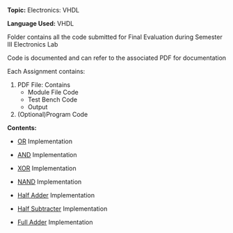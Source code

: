 <p><strong>Topic:</strong> Electronics: VHDL</p>
<p><strong>Language Used:</strong> VHDL</p>
<p>Folder contains all the code submitted for Final Evaluation during Semester III Electronics Lab</p>
<p>Code is documented and can refer to the associated PDF for documentation</p>
<p>Each Assignment contains:</p>
<ol>
  <li>PDF File: Contains 
      <ul>
        <li>Module File Code</li>
        <li>Test Bench Code</li>
        <li>Output</li>
      </ul>
  </li>
  <li>(Optional)Program Code</li>
</ol>
<p><strong>Contents:</strong></p>
<ul>
  <li><p><a href="VHDL/or.pdf">OR</a> Implementation</p></li>
  <li><p><a href="VHDL/and.pdf">AND</a> Implementation</p></li>
  <li><p><a href="VHDL/xor.pdf">XOR</a> Implementation</p></li>
  <li><p><a href="VHDL/nand.pdf">NAND</a> Implementation</p></li>
  <li><p><a href="VHDL/halfadd.pdf">Half Adder</a> Implementation</p></li>
  <li><p><a href="VHDL/halfsub.pdf">Half Subtracter</a> Implementation</p></li>
  <li><p><a href="VHDL/fulladd.pdf">Full Adder</a> Implementation</p></li>
</ul>
